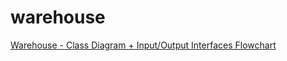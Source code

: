 # warehouse
[Warehouse - Class Diagram + Input/Output Interfaces Flowchart](https://drive.google.com/file/d/1HT6-ruxnRx-5Y3Y33Lx-IKjdlO4wmJZs/view?usp=sharing)
